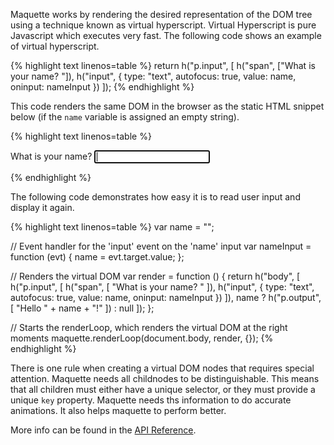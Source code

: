 Maquette works by rendering the desired representation of the DOM tree using a 
technique known as virtual hyperscript. 
Virtual Hyperscript is pure Javascript which executes very fast.
The following code shows an example of virtual hyperscript.

{% highlight text linenos=table %}
return h("p.input", [
  h("span", ["What is your name? "]),
  h("input", { type: "text", autofocus: true, value: name, oninput: nameInput })
]);
{% endhighlight %}

This code renders the same DOM in the browser as the static HTML snippet below (if the `name` variable is assigned an empty string).

{% highlight text linenos=table %}
<p class="input">
  <span>What is your name? </span>
  <input type="text" autofocus value="" oninput="nameInput"></input>
</p>
{% endhighlight %}


The following code demonstrates how easy it is to read user input and display it again.


{% highlight text linenos=table %}
var name = "";

// Event handler for the 'input' event on the 'name' input
var nameInput = function (evt) {
  name = evt.target.value;
};

// Renders the virtual DOM
var render = function () {
return h("body", [
  h("p.input", [
    h("span", [
      "What is your name? "
    ]),
    h("input", { type: "text", autofocus: true, value: name, oninput: nameInput })
  ]),
  name ? h("p.output", [
    "Hello " + name + "!"
  ]) : null
]);
};

// Starts the renderLoop, which renders the virtual DOM at the right moments
maquette.renderLoop(document.body, render, {});
{% endhighlight %}

There is one rule when creating a virtual DOM nodes that requires special attention.
Maquette needs all childnodes to be distinguishable. This means that all children must either have a unique selector, or they must provide a unique `key` property.
Maquette needs ths information to do accurate animations. It also helps maquette to perform better.

More info can be found in the <a href="https://github.com/johan-gorter/maquette/blob/master/docs/API.md">API Reference</a>.
